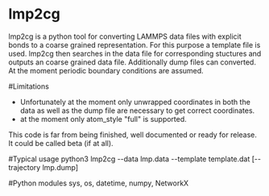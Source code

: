# lmp2cg

lmp2cg is a python tool for converting LAMMPS data files with explicit bonds to a coarse grained representation. For this purpose a template file is used. lmp2cg then searches in the data file for corresponding stuctures and outputs an coarse grained data file. Additionally dump files can converted. At the moment periodic boundary conditions are assumed.

#Limitations
- Unfortunately at the moment only unwrapped coordinates in both the data as well as the dump file are necessary to get correct coordinates.
- at the moment only atom_style "full" is supported.

This code is far from being finished, well documented or ready for release. It could be called beta (if at all).

#Typical usage
python3 lmp2cg --data lmp.data --template template.dat [--trajectory lmp.dump]

#Python modules
sys, os, datetime, numpy, NetworkX
